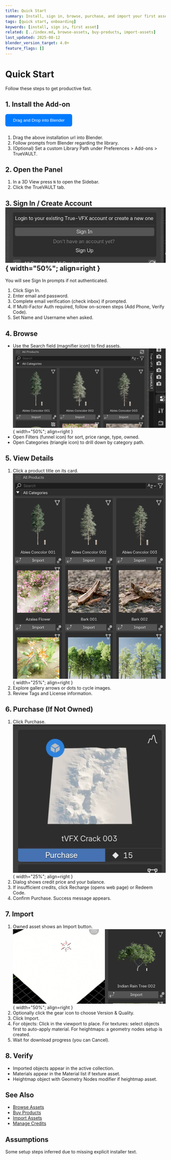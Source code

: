 ```yaml
---
title: Quick Start
summary: Install, sign in, browse, purchase, and import your first asset.
tags: [quick start, onboarding]
keywords: [install, sign in, first asset]
related: [../index.md, browse-assets, buy-products, import-assets]
last_updated: 2025-08-12
blender_version_target: 4.0+
feature_flags: []
---
```


# Quick Start

Follow these steps to get productive fast.

## 1. Install the Add-on
<div class="truevault-install-action" data-install-url="https://antnxpyjvpvklwhdwhmq.supabase.co/true_vault.zip?repository=%2Ffunctions%2Fv1%2Fget-repo&blender_version_min=4.5.0" data-platform="" download="truevault-addon-latest.zip">
  <div class="truevault-drag-group">
    <button class="truevault-drag-button" draggable="true" style="display: inline-flex; align-items: center; gap: 8px; padding: 12px 24px; background: #007bff; color: white; border: none; border-radius: 6px; cursor: move; font-weight: 500; text-decoration: none; margin-bottom: 12px;" ondragstart="handleDragStart(event)">
    <span>Drag and Drop into Blender</span>
    </button>
  </div>
</div>

<script>
    function handleDragStart(event) {
        // Get the install URL from the parent container
    const container = event.target.closest('.truevault-install-action');
    const installUrl = container.getAttribute('data-install-url');
    
    // Set the drag data - this is what Blender will receive
    event.dataTransfer.setData('text/uri-list', installUrl);
    event.dataTransfer.setData('text/plain', installUrl);
    
    // Set drag effect
    event.dataTransfer.effectAllowed = 'copy';
    
    // Optional: Add visual feedback during drag
    event.target.style.opacity = '0.5';
}

// Add dragend event to restore visual state
document.addEventListener('DOMContentLoaded', function() {
    const dragButton = document.querySelector('.truevault-drag-button');
    if (dragButton) {
        dragButton.addEventListener('dragend', function(event) {
            event.target.style.opacity = '1';
        });
    }
});
</script>

1. Drag the above installation url into Blender.
2. Follow prompts from Blender regarding the library.
3. (Optional) Set a custom Library Path under Preferences > Add-ons > TrueVAULT.

## 2. Open the Panel
1. In a 3D View press `N` to open the Sidebar.
2. Click the TrueVAULT tab.

## 3. Sign In / Create Account ![Authentication UI displaying Sign In and Sign Up options](../assets/img/auth_ui.webp){ width="50%"; align=right }
You will see Sign In prompts if not authenticated.

1. Click Sign In.
2. Enter email and password.
3. Complete email verification (check inbox) if prompted.
4. If Multi-Factor Auth required, follow on-screen steps (Add Phone, Verify Code).
5. Set Name and Username when asked.


## 4. Browse

- Use the Search field (magnifier icon) to find assets.
![Searching for assets example](../assets/gifs/searching_example.webp){ width="50%"; align=right }
- Open Filters (funnel icon) for sort, price range, type, owned.
- Open Categories (triangle icon) to drill down by category path.

## 5. View Details
1. Click a product title on its card.
![Viewing details of asset examples ](../assets/gifs/view_details_example.webp){ width="25%"; align=right }
2. Explore gallery arrows or dots to cycle images.
3. Review Tags and License information.

## 6. Purchase (If Not Owned)
1. Click Purchase.
![Image of Unowned Product Card](../assets/img/product_card_unowned.webp){ width="25%"; align=right }
2. Dialog shows credit price and your balance.
3. If insufficient credits, click Recharge (opens web page) or Redeem Code.
4. Confirm Purchase. Success message appears.

## 7. Import
1. Owned asset shows an Import button.
![alt text](../assets/gifs/download_importing_example.webp){ width="50%"; align=right }
2. Optionally click the gear icon to choose Version & Quality.
3. Click Import.
4. For objects: Click in the viewport to place. For textures: select objects first to auto-apply material. For heightmaps: a geometry nodes setup is created.
5. Wait for download progress (you can Cancel).

## 8. Verify
- Imported objects appear in the active collection.
- Materials appear in the Material list if texture asset.
- Heightmap object with Geometry Nodes modifier if heightmap asset.

## See Also
- [Browse Assets](browse-assets.md)
- [Buy Products](buy-products.md)
- [Import Assets](import-assets.md)
- [Manage Credits](manage-credits.md)

## Assumptions
Some setup steps inferred due to missing explicit installer text.
